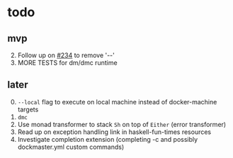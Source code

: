# todo

## mvp
2. Follow up on [#234](https://github.com/pcapriotti/optparse-applicative/pull/234) to remove '--'
3. MORE TESTS for dm/dmc runtime

## later
0. `--local` flag to execute on local machine instead of docker-machine targets
1. `dmc`
1. Use monad transformer to stack `Sh` on top of `Either` (error transformer)
2. Read up on exception handling link in haskell-fun-times resources
3. Investigate completion extension (completing -c and possibly dockmaster.yml custom commands)
